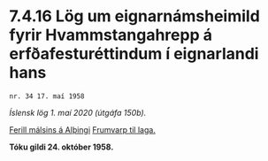 # 7.4.16 Lög um eignarnámsheimild fyrir Hvammstangahrepp á erfðafesturéttindum í eignarlandi hans

`nr. 34 17. maí 1958`

_Íslensk lög 1. maí 2020 (útgáfa 150b)._

[Ferill málsins á Alþingi](https://www.althingi.is/thingstorf/thingmalalistar-eftir-thingum/ferill/?ltg=77&mnr=177)
[Frumvarp til laga.](https://www.althingi.is/altext/77/s/pdf/0410.pdf)

**Tóku gildi 24. október 1958.**

